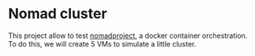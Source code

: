 # Nomad cluster

This project allow to test [nomadproject](https://www.nomadproject.io/), a docker container orchestration. To do this, we will create 5 VMs to simulate a little cluster.